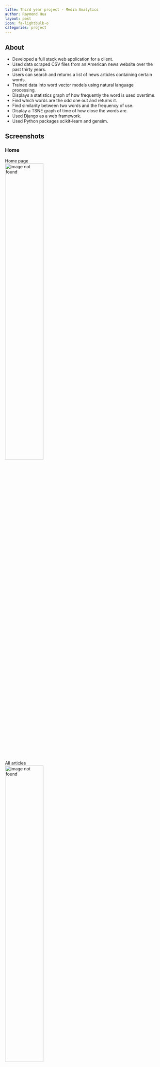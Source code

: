 ```yaml
---
title: Third year project - Media Analytics
author: Raymond Hua
layout: post
icon: fa-lightbulb-o
categories: project
---
```

## About
* Developed a full stack web application for a client.
* Used data scraped CSV files from an American news website over the past thirty years.
* Users can search and returns a list of news articles containing certain words.
* Trained data into word vector models using natural language processing.
* Displays a statistics graph of how frequently the word is used overtime.
* Find which words are the odd one out and returns it.
* Find similarity between two words and the frequency of use.
* Display a TSNE graph of time of how close the words are.
* Used Django as a web framework.
* Used Python packages scikit-learn and gensim.

## Screenshots

### Home
Home page<br>
<img src="{{ site.baseurl }}/assets/images/mediaanalytics/home/home.png" alt="image not found" width="50%">

All articles<br>
<img src="{{ site.baseurl }}/assets/images/mediaanalytics/home/all_articles.png" alt="image not found" width="50%">

Article<br>
<img src="{{ site.baseurl }}/assets/images/mediaanalytics/home/article.png" alt="image not found" width="50%">

All authors in the database<br>
<img src="{{ site.baseurl }}/assets/images/mediaanalytics/home/home_author.png" alt="image not found" width="50%">

All sections in the database<br>
<img src="{{ site.baseurl }}/assets/images/mediaanalytics/home/home_section.png" alt="image not found" width="50%">

### Timeline
Search page<br>
<img src="{{ site.baseurl }}/assets/images/mediaanalytics/timeline/timeline_home.png" alt="image not found" width="50%">

How frequently these words were used in the New York Times between 1970 and 2017<br>
<img src="{{ site.baseurl }}/assets/images/mediaanalytics/timeline/words.png" alt="image not found" width="50%">

...<br>
<img src="{{ site.baseurl }}/assets/images/mediaanalytics/timeline/words2.png" alt="image not found" width="50%">

How frequent the word **"trump"** was used in the New York Times between 1970 and 2017<br>
<img src="{{ site.baseurl }}/assets/images/mediaanalytics/timeline/words.png" alt="image not found" width="50%">

How frequent the word **"terrorism"** was used in the New York Times between 1970 and 2017<br>
<img src="{{ site.baseurl }}/assets/images/mediaanalytics/timeline/words.png" alt="image not found" width="50%">

How frequent the word **"dvd"** was used in the New York Times between 2006 and 2017<br>
<img src="{{ site.baseurl }}/assets/images/mediaanalytics/timeline/dvd.png" alt="image not found" width="50%">

### NLP
Search page<br>
<img src="{{ site.baseurl }}/assets/images/mediaanalytics/nlp/nlp_home.png" alt="image not found" width="50%">

Output page<br>
<img src="{{ site.baseurl }}/assets/images/mediaanalytics/nlp/output.png" alt="image not found" width="70%">

## Repository
If you want to see how the the site works, please send me your Github username so I can add you as a guest.

## Access
If you want to try out the project yourself, you can email me at rayrayhua@outlook.com